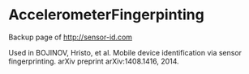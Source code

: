 # AccelerometerFingerpinting
Backup page of http://sensor-id.com 

Used in BOJINOV, Hristo, et al. Mobile device identification via sensor fingerprinting. arXiv preprint arXiv:1408.1416, 2014.
